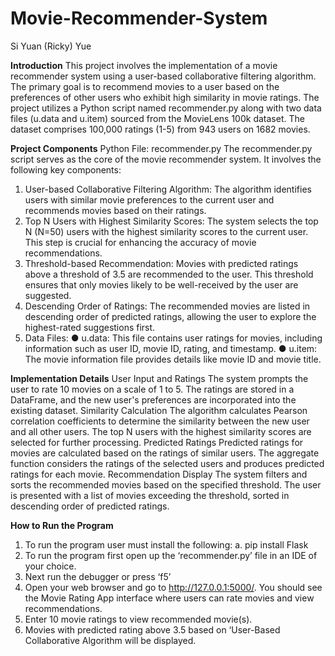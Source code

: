# Movie-Recommender-System
Si Yuan (Ricky) Yue

**Introduction**
This project involves the implementation of a movie recommender system using a
user-based collaborative filtering algorithm. The primary goal is to recommend movies
to a user based on the preferences of other users who exhibit high similarity in movie
ratings. The project utilizes a Python script named recommender.py along with two data
files (u.data and u.item) sourced from the MovieLens 100k dataset. The dataset
comprises 100,000 ratings (1-5) from 943 users on 1682 movies.

**Project Components**
Python File: recommender.py
The recommender.py script serves as the core of the movie recommender system. It
involves the following key components:
1. User-based Collaborative Filtering Algorithm: The algorithm identifies users
with similar movie preferences to the current user and recommends movies
based on their ratings.
2. Top N Users with Highest Similarity Scores: The system selects the top N
(N=50) users with the highest similarity scores to the current user. This step is
crucial for enhancing the accuracy of movie recommendations.
3. Threshold-based Recommendation: Movies with predicted ratings above a
threshold of 3.5 are recommended to the user. This threshold ensures that only
movies likely to be well-received by the user are suggested.
4. Descending Order of Ratings: The recommended movies are listed in
descending order of predicted ratings, allowing the user to explore the
highest-rated suggestions first.
5. Data Files:
                   ● u.data: This file contains user ratings for movies, including information such as
                     user ID, movie ID, rating, and timestamp.
                   ● u.item: The movie information file provides details like movie ID and movie title.
   
**Implementation Details**
User Input and Ratings
The system prompts the user to rate 10 movies on a scale of 1 to 5. The ratings are
stored in a DataFrame, and the new user's preferences are incorporated into the
existing dataset.
Similarity Calculation
The algorithm calculates Pearson correlation coefficients to determine the similarity
between the new user and all other users. The top N users with the highest similarity
scores are selected for further processing.
Predicted Ratings
Predicted ratings for movies are calculated based on the ratings of similar users. The
aggregate function considers the ratings of the selected users and produces predicted
ratings for each movie.
Recommendation Display
The system filters and sorts the recommended movies based on the specified threshold.
The user is presented with a list of movies exceeding the threshold, sorted in
descending order of predicted ratings.

**How to Run the Program**
1. To run the program user must install the following:
a. pip install Flask
2. To run the program first open up the ‘recommender.py’ file in an IDE of your
choice.
3. Next run the debugger or press ‘f5’
4. Open your web browser and go to http://127.0.0.1:5000/. You should see the
Movie Rating App interface where users can rate movies and view
recommendations.
5. Enter 10 movie ratings to view recommended movie(s).
6. Movies with predicted rating above 3.5 based on ‘User-Based Collaborative
Algorithm will be displayed.
